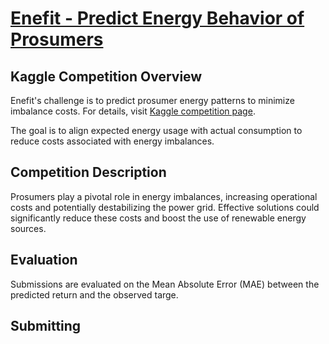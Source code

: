 # [Enefit - Predict Energy Behavior of Prosumers](https://www.kaggle.com/competitions/predict-energy-behavior-of-prosumers)
## Kaggle Competition Overview

Enefit's challenge is to predict prosumer energy patterns to minimize imbalance costs. For details, visit [Kaggle competition page](https://www.kaggle.com/competitions/predict-energy-behavior-of-prosumers).

The goal is to align expected energy usage with actual consumption to reduce costs associated with energy imbalances.

## Competition Description

Prosumers play a pivotal role in energy imbalances, increasing operational costs and potentially destabilizing the power grid. Effective solutions could significantly reduce these costs and boost the use of renewable energy sources.

## Evaluation

Submissions are evaluated on the Mean Absolute Error (MAE) between the predicted return and the observed targe.


## Submitting

